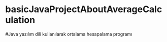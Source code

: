 # basicJavaProjectAboutAverageCalculation
#Java yazılım dili kullanılarak ortalama hesapalama programı
